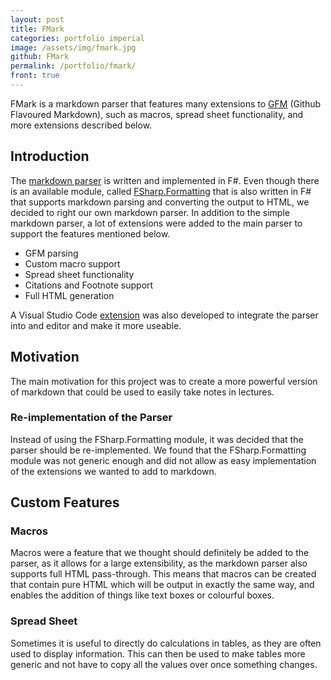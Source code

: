 ```yaml
---
layout: post
title: FMark
categories: portfolio imperial
image: /assets/img/fmark.jpg
github: FMark
permalink: /portfolio/fmark/
front: true
---
```


FMark is a markdown parser that features many extensions to
[GFM](https://github.github.com/gfm/) (Github Flavoured Markdown), such as
macros, spread sheet functionality, and more extensions described below.

## Introduction

The [markdown parser](https://github.com/ymherklotz/FMark) is written and
implemented in F#. Even though there is an available module, called
[FSharp.Formatting](TODO) that is also written in F# that supports markdown
parsing and converting the output to HTML, we decided to right our own markdown
parser. In addition to the simple markdown parser, a lot of extensions were
added to the main parser to support the features mentioned below.

- GFM parsing
- Custom macro support
- Spread sheet functionality
- Citations and Footnote support
- Full HTML generation

A Visual Studio Code [extension](https://github.com/ymherklotz/FMark-vscode) was
also developed to integrate the parser into and editor and make it more useable.

## Motivation

The main motivation for this project was to create a more powerful version of
markdown that could be used to easily take notes in lectures.

### Re-implementation of the Parser

Instead of using the FSharp.Formatting module, it was decided that the parser
should be re-implemented. We found that the FSharp.Formatting module was not
generic enough and did not allow as easy implementation of the extensions we
wanted to add to markdown.

## Custom Features

### Macros

Macros were a feature that we thought should definitely be added to the parser,
as it allows for a large extensibility, as the markdown parser also supports
full HTML pass-through. This means that macros can be created that contain pure
HTML which will be output in exactly the same way, and enables the addition of
things like text boxes or colourful boxes.

### Spread Sheet

Sometimes it is useful to directly do calculations in tables, as they are often
used to display information.  This can then be used to make tables more generic
and not have to copy all the values over once something changes.
